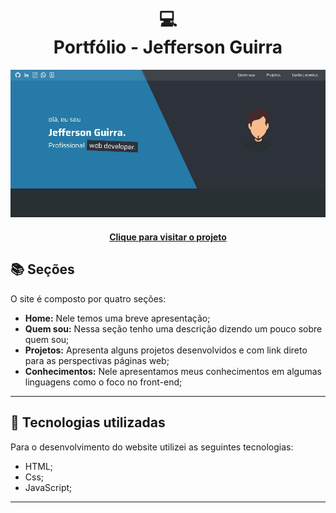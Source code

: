 <h1 align="center">
  💻<br>Portfólio - Jefferson Guirra
</h1>

![Resultado final do projeto](Assets/portfolio-read-me.JPG)

<h4 align="center"><a href="https://my-storage-jefferson.netlify.app/">Clique para visitar o projeto</a></h4>

## 📚 Seções

O site é composto por quatro seções:

- **Home:** Nele temos uma breve apresentação;
- **Quem sou:** Nessa seção tenho uma descrição dizendo um pouco sobre quem sou;
- **Projetos:** Apresenta alguns projetos desenvolvidos e com link direto para as perspectivas páginas web;
- **Conhecimentos:** Nele apresentamos meus conhecimentos em algumas linguagens como o foco no front-end;

---

## 💼 Tecnologias utilizadas

Para o desenvolvimento do website utilizei as seguintes tecnologias:

- HTML;
- Css;
- JavaScript;

---

